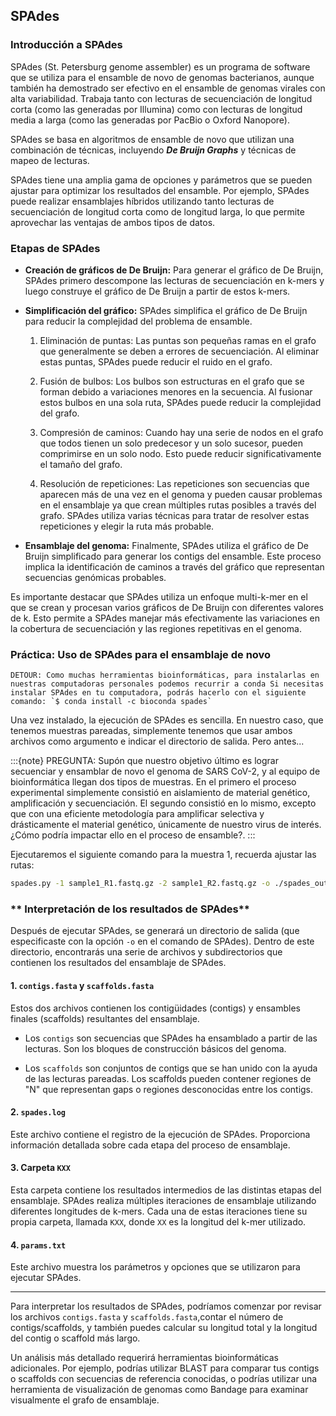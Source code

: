 ## **SPAdes**

### **Introducción a SPAdes**
SPAdes (St. Petersburg genome assembler) es un programa de software que se utiliza para el ensamble de novo de genomas bacterianos, aunque también ha demostrado ser efectivo en el ensamble de genomas virales con alta variabilidad. Trabaja tanto con lecturas de secuenciación de longitud corta (como las generadas por Illumina) como con lecturas de longitud media a larga (como las generadas por PacBio o Oxford Nanopore).

SPAdes se basa en algoritmos de ensamble de novo que utilizan una combinación de técnicas, incluyendo ***De Bruijn Graphs***  y técnicas de mapeo de lecturas.

SPAdes tiene una amplia gama de opciones y parámetros que se pueden ajustar para optimizar los resultados del ensamble. Por ejemplo, SPAdes puede realizar ensamblajes híbridos utilizando tanto lecturas de secuenciación de longitud corta como de longitud larga, lo que permite aprovechar las ventajas de ambos tipos de datos.

### **Etapas de SPAdes**


 * **Creación de gráficos de De Bruijn:** Para generar el gráfico de De Bruijn, SPAdes primero descompone las lecturas de secuenciación en k-mers y luego construye el gráfico de De Bruijn a partir de estos k-mers.

 * **Simplificación del gráfico:** SPAdes simplifica el gráfico de De Bruijn para reducir la complejidad del problema de ensamble.

     1. Eliminación de puntas: Las puntas son pequeñas ramas en el grafo que generalmente se deben a errores de secuenciación. Al eliminar estas puntas, SPAdes puede reducir el ruido en el grafo.

     2. Fusión de bulbos: Los bulbos son estructuras en el grafo que se forman debido a variaciones menores en la secuencia. Al fusionar estos bulbos en una sola ruta, SPAdes puede reducir la complejidad del grafo.

     3. Compresión de caminos: Cuando hay una serie de nodos en el grafo que todos tienen un solo predecesor y un solo sucesor, pueden comprimirse en un solo nodo. Esto puede reducir significativamente el tamaño del grafo.

     4. Resolución de repeticiones: Las repeticiones son secuencias que aparecen más de una vez en el genoma y pueden causar problemas en el ensamblaje ya que crean múltiples rutas posibles a través del grafo. SPAdes utiliza varias técnicas para tratar de resolver estas repeticiones y elegir la ruta más probable.

 * **Ensamblaje del genoma:** Finalmente, SPAdes utiliza el gráfico de De Bruijn simplificado para generar los contigs del ensamble. Este proceso implica la identificación de caminos a través del gráfico que representan secuencias genómicas probables. 

Es importante destacar que SPAdes utiliza un enfoque multi-k-mer en el que se crean y procesan varios gráficos de De Bruijn con diferentes valores de k. Esto permite a SPAdes manejar más efectivamente las variaciones en la cobertura de secuenciación y las regiones repetitivas en el genoma.

### **Práctica: Uso de SPAdes para el ensamblaje de novo**

    DETOUR: Como muchas herramientas bioinformáticas, para instalarlas en nuestras computadoras personales podemos recurrir a conda Si necesitas instalar SPAdes en tu computadora, podrás hacerlo con el siguiente comando: `$ conda install -c bioconda spades`

Una vez instalado, la ejecución de SPAdes es sencilla. En nuestro caso, que tenemos muestras pareadas, simplemente tenemos que usar ambos archivos como argumento e indicar el directorio de salida. Pero antes...

:::{note}
PREGUNTA: Supón que nuestro objetivo último es lograr secuenciar y ensamblar de novo el genoma de SARS CoV-2, y al equipo de bioinformática llegan dos tipos de muestras. En el primero el proceso experimental simplemente consistió en aislamiento de material genético, amplificación y secuenciación. El segundo consistió en lo mismo, excepto que con una eficiente metodología para amplificar selectiva y drásticamente el material genético, únicamente de nuestro virus de interés. ¿Cómo podría impactar ello en el proceso de ensamble?.
:::

Ejecutaremos el siguiente comando para la muestra 1, recuerda ajustar las rutas:

```bash
spades.py -1 sample1_R1.fastq.gz -2 sample1_R2.fastq.gz -o ./spades_out/
```


### ** Interpretación de los resultados de SPAdes**

Después de ejecutar SPAdes, se generará un directorio de salida (que especificaste con la opción `-o` en el comando de SPAdes). Dentro de este directorio, encontrarás una serie de archivos y subdirectorios que contienen los resultados del ensamblaje de SPAdes.

#### 1. `contigs.fasta` y `scaffolds.fasta`

Estos dos archivos contienen los contigüidades (contigs) y ensambles finales (scaffolds) resultantes del ensamblaje.

- Los `contigs` son secuencias que SPAdes ha ensamblado a partir de las lecturas. Son los bloques de construcción básicos del genoma.

- Los `scaffolds` son conjuntos de contigs que se han unido con la ayuda de las lecturas pareadas. Los scaffolds pueden contener regiones de "N" que representan gaps o regiones desconocidas entre los contigs.

#### 2. `spades.log`

Este archivo contiene el registro de la ejecución de SPAdes. Proporciona información detallada sobre cada etapa del proceso de ensamblaje. 

#### 3. Carpeta `KXX`

Esta carpeta contiene los resultados intermedios de las distintas etapas del ensamblaje. SPAdes realiza múltiples iteraciones de ensamblaje utilizando diferentes longitudes de k-mers. Cada una de estas iteraciones tiene su propia carpeta, llamada `KXX`, donde `XX` es la longitud del k-mer utilizado.

#### 4. `params.txt`

Este archivo muestra los parámetros y opciones que se utilizaron para ejecutar SPAdes.

---

Para interpretar los resultados de SPAdes, podríamos comenzar por revisar los archivos `contigs.fasta` y `scaffolds.fasta`,contar el número de contigs/scaffolds, y también puedes calcular su longitud total y la longitud del contig o scaffold más largo. 

Un análisis más detallado requerirá herramientas bioinformáticas adicionales. Por ejemplo, podrías utilizar BLAST para comparar tus contigs o scaffolds con secuencias de referencia conocidas, o podrías utilizar una herramienta de visualización de genomas como Bandage para examinar visualmente el grafo de ensamblaje.


